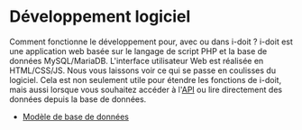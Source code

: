 # Développement logiciel

Comment fonctionne le développement pour, avec ou dans i-doit ? i-doit est une application web basée sur le langage de script PHP et la base de données MySQL/MariaDB. L'interface utilisateur Web est réalisée en HTML/CSS/JS. Nous vous laissons voir ce qui se passe en coulisses du logiciel. Cela est non seulement utile pour étendre les fonctions de i-doit, mais aussi lorsque vous souhaitez accéder à l'[API](../i-doit-pro-add-ons/api/index.md) ou lire directement des données depuis la base de données.

*   [Modèle de base de données](./database-model/index.md)
